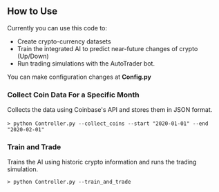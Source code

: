 ## How to Use
Currently you can use this code to:
 - Create crypto-currency datasets
 - Train the integrated AI to predict near-future changes of crypto (Up/Down)
 - Run trading simulations with the AutoTrader bot.

You can make configuration changes at <strong>Config.py</strong>

### Collect Coin Data For a Specific Month
Collects the data using Coinbase's API and stores them in JSON format. \
\
`> python Controller.py --collect_coins --start "2020-01-01" --end "2020-02-01" `

### Train and Trade
Trains the AI using historic crypto information and runs the trading simulation.

`> python Controller.py --train_and_trade`
